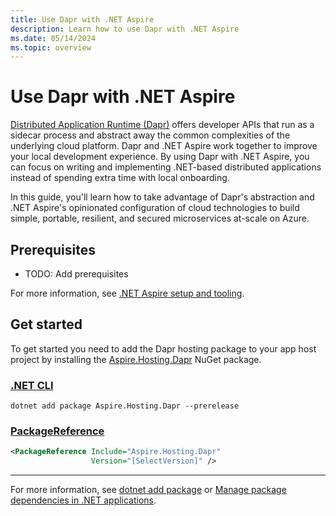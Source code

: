 ```yaml
---
title: Use Dapr with .NET Aspire
description: Learn how to use Dapr with .NET Aspire
ms.date: 05/14/2024
ms.topic: overview
---
```


# Use Dapr with .NET Aspire

[Distributed Application Runtime (Dapr)](https://docs.dapr.io/) offers developer APIs that run as a sidecar process and abstract away the common complexities of the underlying cloud platform. Dapr and .NET Aspire work together to improve your local development experience. By using Dapr with .NET Aspire, you can focus on writing and implementing .NET-based distributed applications instead of spending extra time with local onboarding.  

In this guide, you'll learn how to take advantage of Dapr's abstraction and .NET Aspire's opinionated configuration of cloud technologies to build simple, portable, resilient, and secured microservices at-scale on Azure.

## Prerequisites

- TODO: Add prerequisites

For more information, see [.NET Aspire setup and tooling](../fundamentals/setup-tooling.md).

## Get started

To get started you need to add the Dapr hosting package to your app host project by installing the [Aspire.Hosting.Dapr](https://www.nuget.org/packages/Aspire.Hosting.Dapr) NuGet package.

### [.NET CLI](#tab/dotnet-cli)

```dotnetcli
dotnet add package Aspire.Hosting.Dapr --prerelease
```

### [PackageReference](#tab/package-reference)

```xml
<PackageReference Include="Aspire.Hosting.Dapr"
                  Version="[SelectVersion]" />
```

---

For more information, see [dotnet add package](/dotnet/core/tools/dotnet-add-package) or [Manage package dependencies in .NET applications](/dotnet/core/tools/dependencies).
